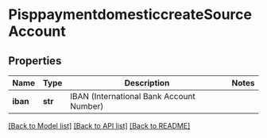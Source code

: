 # PisppaymentdomesticcreateSourceAccount

## Properties
Name | Type | Description | Notes
------------ | ------------- | ------------- | -------------
**iban** | **str** | IBAN (International Bank Account Number) | 

[[Back to Model list]](../README.md#documentation-for-models) [[Back to API list]](../README.md#documentation-for-api-endpoints) [[Back to README]](../README.md)


